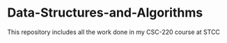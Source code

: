 # Data-Structures-and-Algorithms
This repository includes all the work done in my CSC-220 course at STCC
